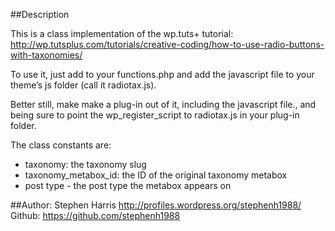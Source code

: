##Description

This is a class implementation of the wp.tuts+ tutorial: http://wp.tutsplus.com/tutorials/creative-coding/how-to-use-radio-buttons-with-taxonomies/

To use it, just add to your functions.php and add the javascript file to your theme’s js folder (call it radiotax.js). 

Better still, make make a plug-in out of it, including the javascript file., and being sure to point the wp_register_script to radiotax.js in your plug-in folder.

The class constants are: 
  - taxonomy: the taxonomy slug
  - taxonomy_metabox_id: the ID of the original taxonomy metabox
  - post type - the post type the metabox appears on

##Author: 
Stephen Harris http://profiles.wordpress.org/stephenh1988/
Github: https://github.com/stephenh1988
